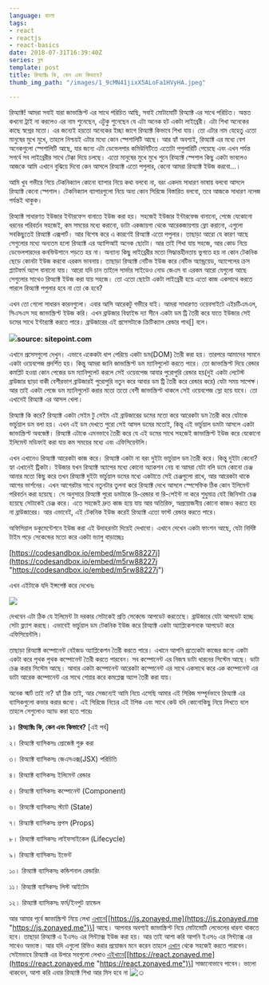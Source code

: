 ```yaml
---
language: বাংলা
tags:
- react
- reactjs
- react-basics
date: 2018-07-31T16:39:40Z
series: ব্লগ
template: post
title: রিঅ্যাক্টঃ কি, কেন এবং কিভাবে?
thumb_img_path: "/images/1_9cMN41jixX5ALoFa1HVyHA.jpeg"

---
```

রিঅ্যাক্ট! আমরা সবাই যারা জাভাস্ক্রিপ্ট এর সাথে পরিচিত আছি, সবাই মোটামোটি রিঅ্যাক্ট এর সাথে পরিচিত। অন্তত কখনো ট্রাই না করলেও এর নাম শুনেছেন, এটুকু শুনেছেন যে এটা অনেক হট একটা লাইব্রেরী। এটা শিখা অনেকের কাছে স্বপ্নের মতো। এর জন্যেই হয়তো অনেকের ইচ্ছা জাগে রিঅ্যাক্ট কিভাবে শিখা যায়। তো এটার নাম যেহেতু এতো মানুষের মুখে মুখে, তাহলে নিশ্চয়ই এটার মধ্যে কোন স্পেশালিটি আছে। আর হ্যাঁ অবশ্যই, রিঅ্যাক্ট এর মধ্যে বেশ অনেকগুলো স্পেশালিটি আছে, যার জন্যে এটা ডেভেলপার কমিউনিটিতে এতোটা পপুলারিটি পেয়েছে এবং এখন পর্যন্ত সগর্বে সব লাইব্রেরীর সাথে টেক্কা দিয়ে চলছে। এতো মানুষের মুখে মুখে শুনে রিঅ্যাক্ট স্পেশাল কিছু একটা ভাবলেও আজকে আমি এখানে বুঝিয়ে দিবো কেন আসলে রিঅ্যাক্ট এতো পপুলার, কেনো আমরা রিঅ্যাক্ট ইউজ করবো…।

আমি খুব গভীরে গিয়ে টেকনিক্যাল কোনো ব্যাপার নিয়ে কথা বলবো না, বরং একদম সাধারণ ভাষায় বলবো আসলে রিঅ্যাক্ট কেনো স্পেশাল। টেকনিক্যাল ব্যাপারগুলো নিয়ে অন্য কোন সিরিজে বিস্তারিত বলবো, তবে আজকে সাধারণ নলেজ পর্যন্তই থাকুক।

রিঅ্যাক্ট সাধারণত ইউজার ইন্টারফেস বানাতে ইউজ করা হয়। সহজেই ইউজার ইন্টারফেজ বানানো, পেজে যেকোনো ধরনের পরিবর্তন সহজেই, কম সময়ের মধ্যে করানো, ডাটা একজায়গা থেকে আরেকজায়গায় ফ্লো করানো, এগুলো সবকিছুতেই রিঅ্যাক্ট এক্সপার্ট। আর বিশেষ করে এ কারণেই রিঅ্যাক্ট এতো পপুলার। তাছাড়া আরো যে কারণ আছে সেগুলোর মধ্যে অন্যতম হলো রিঅ্যাক্ট এর অ্যাপিআই অনেক ছোটো। আর তাই শিখা যায় সহজে, আর কোড নিয়ে ডেভেলপারদের কনফিউশানে পড়তে হয় না। অন্যান্য কিছু লাইব্রেরীর মতো সিদ্ধান্তহীনতায় ভুগতে হয় না কোন টেকনিক ছেড়ে কোনটা ইউজ করবো এরকম ভাবনায়। তাছাড়া রিঅ্যাক্ট নেটিভ ইউজ করে নেটিভ অ্যান্ড্রয়েড, অ্যাপেলের ক্রস প্ল্যাটফর্ম অ্যাপ বানানো যায়। আরো যদি চান তাইলে সার্ভার সাইডেও নোড জেএস বা এরকম আরো যেগুলো আছে সেগুলোর সাথেও রিঅ্যাক্ট ইউজ করা যায় সহজে। তো এতো ছোটো একটা লাইব্রেরী হয়ে এতো কাজ একসাথে করতে পারলে রিঅ্যাক্ট পপুলার হবে না তো কে হবে?

এখন তো গেলো সাধারন কারনগুলো। এবার আসি আরেকটু গভীরে যাই। আমরা সাধারণত ওয়েবসাইটে এইচটিএমএল, সিএসএস সহ জাভাস্ক্রিপ্ট ইউজ করি। এখন ব্রাউজার বিহ্যাইন্ড দ্যা সীনে একটা ডম ট্রি তৈরী করে যাতে ইউজার সেই ডমের সাথে ইন্টার‍্যাক্ট করতে পারে। ব্রাউজারের এই প্রসেসটাকে ক্রিটিক্যাল রেন্ডার পাথ\[\] বলে।

![](https://cdn-images-1.medium.com/max/800/1*tOIgHPuIbWwxTfg-d8VTRg.png)**source: sitepoint.com**

এখানে প্রসেসগুলো দেখুন। এভাবে একেকটা ধাপ পেরিয়ে একটা ডম(DOM) তৈরী করা হয়। তারপরে আমাদের সামনে একটা ওয়েবপেজ প্রদর্শিত হয়। কিন্তু আমরা জানি জাভাস্ক্রিপ্ট ডম ম্যানিপুলেট করতে পারে। তো জাভাস্ক্রিপ্ট দিয়ে রেন্ডার কমপ্লিট হওয়া কোন পেজের ডম ম্যানিপুলেট করলে সেই ওয়েবপেজ আবার পুরোপুরি রেন্ডার হয়(দুই একটা লেটেস্ট ব্রাউজার ছাড়া বাকী বেশীরভাগ ব্রাউজারই পুরোপুরি নতুন করে আবার ডম ট্রি তৈরী করে রেন্ডার করে) যেটা সময় সাপেক্ষ। আর তাই একটা পেজে ডম ম্যানিপুলেট করার মতো ততো বেশী জাভাস্ক্রিপ্ট থাকলে সেই ওয়েবপেজ স্লো হয়ে যাবে। তো এখানেই রিঅ্যাক্ট এর আসল খেলা।

রিঅ্যাক্ট কি করে? রিঅ্যাক্ট একটা সেইম টু সেইম এই ব্রাউজারের ডমের মতো করে আরেকটা ডম তৈরী করে যেটাকে ভার্চুয়াল ডম বলা হয়। এখন এই ডম দেখতে পুরো সেই আসল ডমের মতোই, কিন্তু এই ভার্চুয়াল ডমটা আসলে একটা জাভাস্ক্রিপ্ট অবজেক্ট। রিঅ্যাক্ট এটাকে এমনভাবে তৈরী করে যে এই ডমের সাথে সহজেই জাভাস্ক্রিপ্ট ইউজ করে যেকোনো ইলিমেন্ট মডিফাই করা যায় কম সময়ের মধ্যে এবং এফিসিয়েন্টলি।

এখন এখানেও রিঅ্যাক্ট আরেকটা কাজ করে। রিঅ্যাক্ট একটা না বরং দুইটা ভার্চুয়াল ডম তৈরী করে। কিন্তু দুইটা কেনো? হ্যা এখানেই ট্রিকটা। ইউজার যখন রিঅ্যাক্ট অ্যাপের মধ্যে কোনো অ্যাকশন নেয় বা আমরা যেটা বলি ডমে কোনো চেঞ্জ আনার মতো কিছু করে তখন রিঅ্যাক্ট দুইটা ভার্চুয়াল ডমের মধ্যে একটাতে সেই চেঞ্জগুলো রাখে, আর আরেকটা থাকে আগের ভার্শনের। এখন আগেরটার সাথে নতুনটার তুলনা করে রিঅ্যাক্ট দেখে আসলে স্পেসেফিক ঠিক কোন ইলিমেন্ট পরিবর্তন করা হয়েছে। সে অনুসারে রিঅ্যাক্ট পুরো ডমটাকে রি-রেন্ডার বা রি-পেইন্ট না করে শুধুমাত্র যেই জিনিসটা চেঞ্জ হয়েছে সেটাকেই চেঞ্জ করে। এতে সহজেই দ্রুত কাজ হয়ে যায় আর অতিরিক্ত, অপ্রয়োজনীয় কোনো কাজও করতে হয় না ব্রাউজারের। আর এভাবেই, এই টেকনিক ইউজ করেই রিঅ্যাক্ট এতো ফাস্ট রেন্ডার করতে পারে।

অফিসিয়াল ডকুমেন্টেশনে ইউজ করা এই উদাহরনটা দিয়েই দেখাবো। এখানে দেখেন একটা ফাংশন আছে, যেটা নির্দিষ্ট টাইম পড়ে সেকেন্ডের মতো করে একটা ভ্যালু বাড়াচ্ছেঃ

[https://codesandbox.io/embed/m5rw88227j](https://codesandbox.io/embed/m5rw88227j "https://codesandbox.io/embed/m5rw88227j")

এখন এইটাকে যদি ইন্সপেক্ট করে দেখেনঃ

![](https://cdn-images-1.medium.com/max/800/1*x0g9mhpItQbnXUpTAtCwsQ.png)

দেখবেন এটা ঠিক যে ইলিমেন্ট টা দরকার সেটাকেই প্রতি সেকেন্ডে আপডেট করতেছে। ব্রাউজারে যেটা আপডেট হচ্ছে সেটা ফ্ল্যাশ করছে। এভাবেই ভার্চুয়াল ডম টেকনিক ইউজ করে রিঅ্যাক্ট একটা অ্যাপ্লিকেশনকে আপডেট করে এফিসিয়েন্টলি।

তাছাড়া রিঅ্যাক্ট কম্পোনেন্ট বেইজড অ্যাপ্লিকেশন তৈরী করতে পারে। এখানে আপনি প্রত্যেকটা কাজের জন্যে একটা একটা করে পৃথক পৃথক কম্পোনেন্ট তৈরী করতে পারবেন। সব কম্পোনেন্ট এর নিজস্ব ডাটা ধারনের সিস্টেম আছে। ডাটা চেঞ্জ করার সিস্টেম আছে। আবার একটা কম্পোনেন্ট আরেকটা কম্পোনেন্ট এর সাথে একসাথে করে এক কম্পোনেন্ট এর ডাটা আরেক কম্পোনেন্ট এর সাথে শেয়ার করে কমপ্লেক্স অ্যাপ তৈরী করা যায়।

অনেক স্মার্ট তাই না? হ্যাঁ ঠিক তাই, আর সেজন্যেই আমি নিয়ে এসেছি আমার এই সিরিজ সম্পূর্নভাবে রিঅ্যাক্ট এর ব্যাসিকগুলো কভার করার জন্যে। এই সিরিজে নিচের এই টপিক এবং সাথে কেউ যদি কোনোকিছু নিয়ে লিখতে বলে তাহলে সেগুলোও অ্যাড করা হতে পারেঃ

**১। রিঅ্যাক্টঃ কি, কেন এবং কিভাবে?** \[এই পর্ব\]

২। রিঅ্যাক্ট ব্যাসিকসঃ প্রোজেক্ট শুরু করা

৩। রিঅ্যাক্ট ব্যাসিকসঃ জেএসএক্স(JSX) পরিচিতি

৪। রিঅ্যাক্ট ব্যাসিকসঃ ইলিমেন্ট রেন্ডার

৫। রিঅ্যাক্ট ব্যাসিকসঃ কম্পোনেন্ট (Component)

৬। রিঅ্যাক্ট ব্যাসিকসঃ স্ট্যাট (State)

৭। রিঅ্যাক্ট ব্যাসিকসঃ প্রপস (Props)

৮। রিঅ্যাক্ট ব্যাসিকসঃ লাইফসাইকেল (Lifecycle)

৯। রিঅ্যাক্ট ব্যাসিকসঃ ইভেন্ট

১০। রিঅ্যাক্ট ব্যাসিকসঃ কন্ডিশনাল রেন্ডারিং

১১। রিঅ্যাক্ট ব্যাসিকসঃ লিস্ট আইটেম

১২। রিঅ্যাক্ট ব্যাসিকসঃ ফর্ম/ইনপুট হ্যান্ডেল

আর আমার পূর্বে জাভাস্ক্রিপ্ট নিয়ে লেখা [এখানে](https://js.zonayed.me/)\[[https://js.zonayed.me](https://js.zonayed.me "https://js.zonayed.me")\] আছে। আপনার অবশ্যই জাভাস্ক্রিপ্ট নিয়ে মোটামোটি লেভেলের ধারনা থাকতে হবে। তাছাড়া রিঅ্যাক্ট এ ইএস৬ এর সিন্ট্যাক্স ইউজ করা হয়। আর তাই আশা করি আপনি ইএস৬ এর সিন্ট্যাক্স এর সাথেও অভ্যস্ত। আর যদি এগুলো রিভিও করার প্রয়োজন মনে করেন তাহলে [এখান](https://js.zonayed.me/) থেকে সহজেই করতে পারবেন। সেইমভাবে রিঅ্যাক্ট এর উপরে সবগুলো লেখাও [এইখানে](https://react.zonayed.me/)\[[https://react.zonayed.me](https://react.zonayed.me "https://react.zonayed.me")\] সাজানোভাবে পাবেন। ভালো থাকবেন, আশা করি এবার রিঅ্যাক্ট শিখা আর মিস হবে না ![☺](https://s.w.org/images/core/emoji/12.0.0-1/svg/263a.svg)